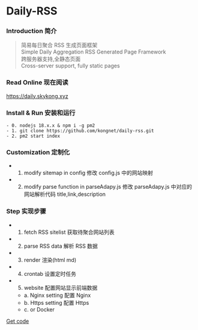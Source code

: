# Daily-RSS

### Introduction 简介

> 简易每日聚合 RSS 生成页面框架  
> Simple Daily Aggregation RSS Generated Page Framework  
> 跨服务器支持,全静态页面  
> Cross-server support, fully static pages

### Read Online 现在阅读

https://daily.skykong.xyz

### Install & Run 安装和运行

```
- 0. nodejs 18.x.x & npm i -g pm2
- 1. git clone https://github.com/kongnet/daily-rss.git
- 2. pm2 start index
```

### Customization 定制化

- 1. modify sitemap in config 修改 config.js 中的网站映射
- 2. modify parse function in parseAdapy.js 修改 parseAdapy.js 中对应的网站解析代码 title,link,description

### Step 实现步骤

- 1. fetch RSS sitelist 获取待聚合网站列表
- 2. parse RSS data 解析 RSS 数据
- 3. render 渲染(html md)
- 4. crontab 设置定时任务
- 5. website 配置网站显示前端数据
  - a. Nginx setting 配置 Nginx
  - b. Https setting 配置 Https
  - c. or Docker

[Get code](https://github.com/kongnet/daily-rss)
